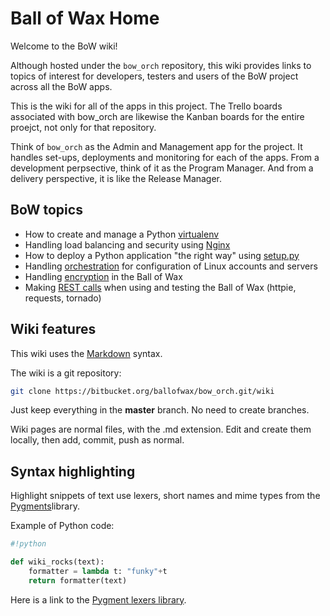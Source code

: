 # Ball of Wax Home

Welcome to the BoW wiki!

Although hosted under the ``bow_orch`` repository, this wiki provides links to topics of interest for developers, testers and users of the BoW project across all the BoW apps.

This is the wiki for all of the apps in this project.  The Trello boards associated with bow_orch are likewise the Kanban boards for the entire proejct, not only for that repository.

Think of ``bow_orch`` as the Admin and Management app for the project. It handles set-ups, deployments and monitoring for each of the apps.  From a development perpsective, think of it as the Program Manager. And from a delivery perspective, it is like the Release Manager.

## BoW topics

- How to create and manage a Python [virtualenv](/ballofwax/bow_orch/wiki/Virtualenv/)
- Handling load balancing and security using [Nginx](/ballofwax/bow_orch/wiki/Nginx/)
- How to deploy a Python application "the right way" using [setup.py](/ballofwax/bow_orch/wiki/SetupPy/)
- Handling [orchestration](/ballofwax/bow_orch/wiki/Orchestration/) for configuration of Linux accounts and servers
- Handling [encryption]((/ballofwax/bow_orch/wiki/Crypto/)) in the Ball of Wax
- Making [REST calls]((/ballofwax/bow_orch/wiki/Rest/)) when using and testing the Ball of Wax (httpie, requests, tornado)

## Wiki features

This wiki uses the [Markdown](http://daringfireball.net/projects/markdown/) syntax.

The wiki is a git repository:

```bash
git clone https://bitbucket.org/ballofwax/bow_orch.git/wiki
```

Just keep everything in the __master__ branch. No need to create branches.

Wiki pages are normal files, with the .md extension. Edit and create them locally, then add, commit, push as normal.

## Syntax highlighting

Highlight snippets of text use lexers, short names and mime types from the [Pygments](http://pygments.org/ )library.

Example of Python code:

```python
#!python

def wiki_rocks(text):
    formatter = lambda t: "funky"+t
    return formatter(text)
```

Here is a link to the [Pygment lexers library][lexers].

[lexers]: http://pygments.org/docs/lexers/
